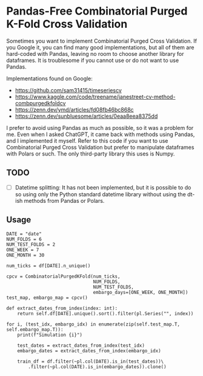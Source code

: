 # Pandas-Free Combinatorial Purged K-Fold Cross Validation

Sometimes you want to implement Combinatorial Purged Cross Validation. If you Google it, you can find many good implementations, but all of them are hard-coded with Pandas, leaving no room to choose another library for dataframes. It is troublesome if you cannot use or do not want to use Pandas.

Implementations found on Google:
- https://github.com/sam31415/timeseriescv
- https://www.kaggle.com/code/treename/janestreet-cv-method-combpurgedkfoldcv
- https://zenn.dev/ymd/articles/fd08fb46bc868c
- https://zenn.dev/sunbluesome/articles/0eaa8eea8375dd

I prefer to avoid using Pandas as much as possible, so it was a problem for me. Even when I asked ChatGPT, it came back with methods using Pandas, and I implemented it myself. Refer to this code if you want to use Combinatorial Purged Cross Validation but prefer to manipulate dataframes with Polars or such. The only third-party library this uses is Numpy.

## TODO
- [ ] Datetime splitting: It has not been implemented, but it is possible to do so using only the Python standard datetime library without using the dt-ish methods from Pandas or Polars.

## Usage
```
DATE = "date"
NUM_FOLDS = 6
NUM_TEST_FOLDS = 2
ONE_WEEK = 7
ONE_MONTH = 30

num_ticks = df[DATE].n_unique()

cpcv = CombinatorialPurgedKFold(num_ticks,
                                NUM_FOLDS,
                                NUM_TEST_FOLDS,
                                embargo_days=[ONE_WEEK, ONE_MONTH])
test_map, embargo_map = cpcv()

def extract_dates_from_index(index: int):
    return self.df[DATE].unique().sort().filter(pl.Series("", index))

for i, (test_idx, embargo_idx) in enumerate(zip(self.test_map.T, self.embargo_map.T)):
    print(f"Simulation {i}")

    test_dates = extract_dates_from_index(test_idx)
    embargo_dates = extract_dates_from_index(embargo_idx)

    train_df = df.filter(~pl.col(DATE).is_in(test_dates))\
        .filter(~pl.col(DATE).is_in(embargo_dates)).clone()
```
